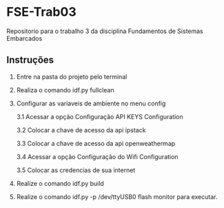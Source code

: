 # FSE-Trab03
Repositorio para o trabalho 3 da disciplina Fundamentos de Sistemas Embarcados

## Instruções
1. Entre na pasta do projeto pelo terminal
2. Realiza o comando idf.py fullclean
3. Configurar as variaveis de ambiente no menu config

    3.1 Acessar a opção Configuração API KEYS Configuration
    
    3.2 Colocar a chave de acesso da api ipstack
    
    3.3 Colocar a chave de acesso da api openweathermap
    
    3.4 Acessar a opção Configuração do Wifi Configuration
    
    3.5 Colocar as credencias de sua internet

4. Realize o comando idf.py build
5. Realize o comando idf.py -p /dev/ttyUSB0 flash monitor para executar.
